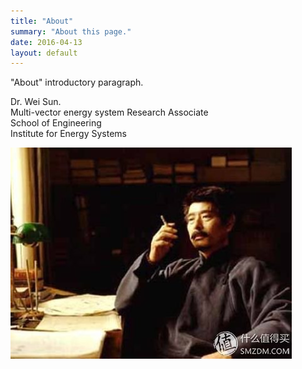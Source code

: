 ```yaml
---
title: "About"
summary: "About this page."
date: 2016-04-13
layout: default
---
```


"About" introductory paragraph.


Dr. Wei Sun.  
Multi-vector energy system Research Associate  
School of Engineering  
Institute for Energy Systems  

![Researcher Portrait](assets/images/luxun.jpg "Wei Sun")